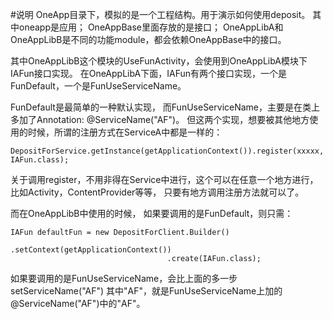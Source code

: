 #说明
OneApp目录下，模拟的是一个工程结构。用于演示如何使用deposit。
其中oneapp是应用；
OneAppBase里面存放的是接口；
OneAppLibA和OneAppLibB是不同的功能module，都会依赖OneAppBase中的接口。

其中OneAppLibB这个模块的UseFunActivity，会使用到OneAppLibA模块下IAFun接口实现。
在OneAppLibA下面，IAFun有两个接口实现，一个是FunDefault，一个是FunUseServiceName。

FunDefault是最简单的一种默认实现，
而FunUseServiceName，主要是在类上多加了Annotation: @ServiceName("AF")。
但这两个实现，想要被其他地方使用的时候，所谓的注册方式在ServiceA中都是一样的：

    DepositForService.getInstance(getApplicationContext()).register(xxxxx, IAFun.class);

关于调用register，不用非得在Service中进行，这个可以在任意一个地方进行，比如Activity，ContentProvider等等，
只要有地方调用注册方法就可以了。

而在OneAppLibB中使用的时候，
如果要调用的是FunDefault，则只需：

    IAFun defaultFun = new DepositForClient.Builder()
                                       .setContext(getApplicationContext())
                                       .create(IAFun.class);

如果要调用的是FunUseServiceName，会比上面的多一步setServiceName("AF")
其中"AF"，就是FunUseServiceName上加的@ServiceName("AF")中的"AF"。